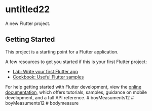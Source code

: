 # untitled22

A new Flutter project.

## Getting Started

This project is a starting point for a Flutter application.

A few resources to get you started if this is your first Flutter project:

- [Lab: Write your first Flutter app](https://docs.flutter.dev/get-started/codelab)
- [Cookbook: Useful Flutter samples](https://docs.flutter.dev/cookbook)

For help getting started with Flutter development, view the
[online documentation](https://docs.flutter.dev/), which offers tutorials,
samples, guidance on mobile development, and a full API reference.
#   b o y M e a s u m e n t s 1 2  
 #   b o y M e a s u m e n t s 1 2  
 #   b o d y m e a s u r e  
 
